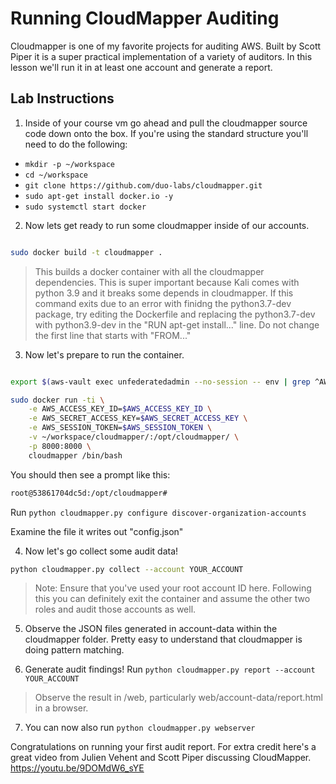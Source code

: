 # Running CloudMapper Auditing

Cloudmapper is one of my favorite projects for auditing AWS.  Built by Scott Piper it is a super practical implementation of a variety of auditors.  In this lesson we'll run it in at least one account and generate a report.  

## Lab Instructions

1. Inside of your course vm go ahead and pull the cloudmapper source code down onto the box.  If you're using the standard structure you'll need to do the following:

* `mkdir -p ~/workspace`
* `cd ~/workspace`
* `git clone https://github.com/duo-labs/cloudmapper.git`
* `sudo apt-get install docker.io -y`
* `sudo systemctl start docker`

2. Now lets get ready to run some cloudmapper inside of our accounts.

```bash

sudo docker build -t cloudmapper .

```

> This builds a docker container with all the cloudmapper dependencies.  This is super important because Kali comes with python 3.9 and it breaks some depends in cloudmapper.
> If this command exits due to an error with finidng the python3.7-dev package, try editing the Dockerfile and replacing the python3.7-dev with python3.9-dev in the "RUN apt-get install..." line. Do not change the first line that starts with "FROM..."

3. Now let's prepare to run the container.

```bash

export $(aws-vault exec unfederatedadmin --no-session -- env | grep ^AWS | xargs) 

sudo docker run -ti \
    -e AWS_ACCESS_KEY_ID=$AWS_ACCESS_KEY_ID \
    -e AWS_SECRET_ACCESS_KEY=$AWS_SECRET_ACCESS_KEY \
    -e AWS_SESSION_TOKEN=$AWS_SESSION_TOKEN \
    -v ~/workspace/cloudmapper/:/opt/cloudmapper/ \
    -p 8000:8000 \
    cloudmapper /bin/bash

```

You should then see a prompt like this:

```bash
root@53861704dc5d:/opt/cloudmapper#
```

Run `python cloudmapper.py configure discover-organization-accounts`

Examine the file it writes out "config.json"

4. Now let's go collect some audit data!
```bash
python cloudmapper.py collect --account YOUR_ACCOUNT
```

> Note: Ensure that you've used your root account ID here.  Following this you can definitely exit the container and assume the other two roles and audit those accounts as well. 

5. Observe the JSON files generated in account-data within the cloudmapper folder.  Pretty easy to understand that cloudmapper is doing pattern matching.

6. Generate audit findings!  Run `python cloudmapper.py report --account YOUR_ACCOUNT`

> Observe the result in /web, particularly web/account-data/report.html in a browser.

7. You can now also run `python cloudmapper.py webserver`

Congratulations on running your first audit report.  For extra credit here's a great video from Julien Vehent and Scott Piper discussing CloudMapper.  https://youtu.be/9DOMdW6_sYE
